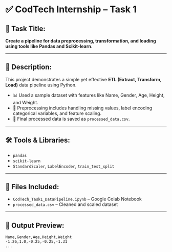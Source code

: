 # ✅ CodTech Internship – Task 1

## 💼 Task Title:
**Create a pipeline for data preprocessing, transformation, and loading using tools like Pandas and Scikit-learn.**

---

## 📌 Description:
This project demonstrates a simple yet effective **ETL (Extract, Transform, Load)** data pipeline using Python.

- 📊 Used a sample dataset with features like Name, Gender, Age, Height, and Weight.
- 🧹 Preprocessing includes handling missing values, label encoding categorical variables, and feature scaling.
- 💾 Final processed data is saved as `processed_data.csv`.

---

## 🛠️ Tools & Libraries:
- `pandas`
- `scikit-learn`
- `StandardScaler`, `LabelEncoder`, `train_test_split`

---

## 📂 Files Included:
- `CodTech_Task1_DataPipeline.ipynb` – Google Colab Notebook
- `processed_data.csv` – Cleaned and scaled dataset

---

## 🔗 Output Preview:

```csv
Name,Gender,Age,Height,Weight
-1.26,1.0,-0.25,-0.25,-1.31
...
